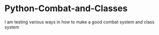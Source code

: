 # Python-Combat-and-Classes
I am testing various ways in how to make a good combat system and class system 
